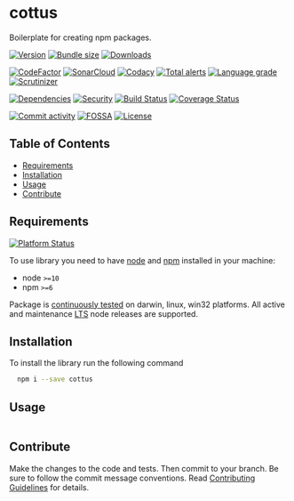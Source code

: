 # cottus
Boilerplate for creating npm packages.

[![Version][badge-vers]][npm]
[![Bundle size][npm-size-badge]][npm-size-url]
[![Downloads][npm-downloads-badge]][npm]

[![CodeFactor][codefactor-badge]][codefactor-url]
[![SonarCloud][sonarcloud-badge]][sonarcloud-url]
[![Codacy][codacy-badge]][codacy-url]
[![Total alerts][lgtm-alerts-badge]][lgtm-alerts-url]
[![Language grade][lgtm-lg-badge]][lgtm-lg-url]
[![Scrutinizer][scrutinizer-badge]][scrutinizer-url]

[![Dependencies][badge-deps]][npm]
[![Security][snyk-badge]][snyk-url]
[![Build Status][tests-badge]][tests-url]
[![Coverage Status][badge-coverage]][url-coverage]

[![Commit activity][commit-activity-badge]][github]
[![FOSSA][fossa-badge]][fossa-url]
[![License][badge-lic]][github]

## Table of Contents
  - [Requirements](#requirements)
  - [Installation](#installation)
  - [Usage](#usage)
  - [Contribute](#contribute)

## Requirements
[![Platform Status][appveyor-badge]][appveyor-url]

To use library you need to have [node](https://nodejs.org) and [npm](https://www.npmjs.com) installed in your machine:

* node `>=10`
* npm `>=6`

Package is [continuously tested][appveyor-url] on darwin, linux, win32 platforms. All active and maintenance [LTS](https://nodejs.org/en/about/releases/) node releases are supported.

## Installation

To install the library run the following command

```bash
  npm i --save cottus
```

## Usage

```javascript

```

## Contribute

Make the changes to the code and tests. Then commit to your branch. Be sure to follow the commit message conventions. Read [Contributing Guidelines](.github/CONTRIBUTING.md) for details.

[npm]: https://www.npmjs.com/package/cottus
[github]: https://github.com/pustovitDmytro/cottus
[coveralls]: https://coveralls.io/github/pustovitDmytro/cottus?branch=master
[badge-deps]: https://img.shields.io/david/pustovitDmytro/cottus.svg
[badge-vers]: https://img.shields.io/npm/v/cottus.svg
[badge-lic]: https://img.shields.io/github/license/pustovitDmytro/cottus.svg
[badge-coverage]: https://coveralls.io/repos/github/pustovitDmytro/cottus/badge.svg?branch=master
[url-coverage]: https://coveralls.io/github/pustovitDmytro/cottus?branch=master

[snyk-badge]: https://snyk-widget.herokuapp.com/badge/npm/cottus/badge.svg
[snyk-url]: https://snyk.io/advisor/npm-package/cottus

[tests-badge]: https://img.shields.io/circleci/build/github/pustovitDmytro/cottus
[tests-url]: https://app.circleci.com/pipelines/github/pustovitDmytro/cottus

[codefactor-badge]: https://www.codefactor.io/repository/github/pustovitdmytro/cottus/badge
[codefactor-url]: https://www.codefactor.io/repository/github/pustovitdmytro/cottus

[commit-activity-badge]: https://img.shields.io/github/commit-activity/m/pustovitDmytro/cottus

[scrutinizer-badge]: https://scrutinizer-ci.com/g/pustovitDmytro/cottus/badges/quality-score.png?b=master
[scrutinizer-url]: https://scrutinizer-ci.com/g/pustovitDmytro/cottus/?branch=master

[lgtm-lg-badge]: https://img.shields.io/lgtm/grade/javascript/g/pustovitDmytro/cottus.svg?logo=lgtm&logoWidth=18
[lgtm-lg-url]: https://lgtm.com/projects/g/pustovitDmytro/cottus/context:javascript

[lgtm-alerts-badge]: https://img.shields.io/lgtm/alerts/g/pustovitDmytro/cottus.svg?logo=lgtm&logoWidth=18
[lgtm-alerts-url]: https://lgtm.com/projects/g/pustovitDmytro/cottus/alerts/

[codacy-badge]: https://app.codacy.com/project/badge/Grade/8667aa23afaa4725854f098c4b5e8890
[codacy-url]: https://www.codacy.com/gh/pustovitDmytro/cottus/dashboard?utm_source=github.com&amp;utm_medium=referral&amp;utm_content=pustovitDmytro/cottus&amp;utm_campaign=Badge_Grade

[sonarcloud-badge]: https://sonarcloud.io/api/project_badges/measure?project=pustovitDmytro_cottus&metric=alert_status
[sonarcloud-url]: https://sonarcloud.io/dashboard?id=pustovitDmytro_cottus

[npm-downloads-badge]: https://img.shields.io/npm/dw/cottus
[npm-size-badge]: https://img.shields.io/bundlephobia/min/cottus
[npm-size-url]: https://bundlephobia.com/result?p=cottus

[appveyor-badge]: https://ci.appveyor.com/api/projects/status/lik73h3vxd7687pr/branch/master?svg=true
[appveyor-url]: https://ci.appveyor.com/project/pustovitDmytro/cottus/branch/master

[fossa-badge]: https://app.fossa.com/api/projects/custom%2B24828%2Fcottus.svg?type=shield
[fossa-url]: https://app.fossa.com/projects/custom%2B24828%2Fcottus?ref=badge_shield